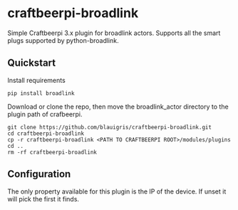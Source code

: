 # craftbeerpi-broadlink

Simple Craftbeerpi 3.x plugin for broadlink actors. Supports all the 
smart plugs supported by python-broadlink.


Quickstart
----------

Install requirements

    pip install broadlink
   
Download or clone the repo, then move the broadlink_actor directory
to the plugin path of crafbeerpi.

    git clone https://github.com/blauigris/craftbeerpi-broadlink.git
    cd craftbeerpi-broadlink
    cp -r craftbeerpi-broadlink <PATH TO CRAFTBEERPI ROOT>/modules/plugins
    cd ..
    rm -rf craftbeerpi-broadlink
    

Configuration
-------------

The only property available for this plugin is the IP of the device. If
unset it will pick the first it finds.

